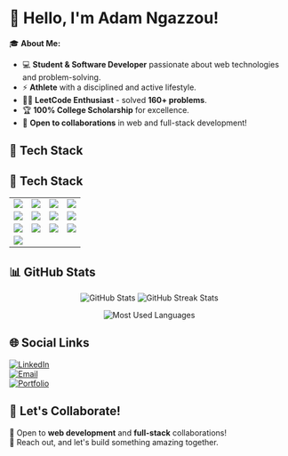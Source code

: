 # 👋 Hello, I'm Adam Ngazzou!  

🎓 **About Me:**  
- 💻 **Student & Software Developer** passionate about web technologies and problem-solving.  
- ⚡ **Athlete** with a disciplined and active lifestyle.  
- 🧑‍💻 **LeetCode Enthusiast** - solved **160+ problems**.  
- 🏆 **100% College Scholarship** for excellence.  
- 🚀 **Open to collaborations** in web and full-stack development!  

## 🔧 Tech Stack  

## 🔧 Tech Stack  

<p align="center">
  <table>
    <tr>
      <td align="center"><img src="https://img.shields.io/badge/React-20232A?style=for-the-badge&logo=react&logoColor=61DAFB"></td>
      <td align="center"><img src="https://img.shields.io/badge/Next.js-000000?style=for-the-badge&logo=nextdotjs&logoColor=white"></td>
      <td align="center"><img src="https://img.shields.io/badge/Node.js-43853D?style=for-the-badge&logo=node.js&logoColor=white"></td>
      <td align="center"><img src="https://img.shields.io/badge/Express.js-000000?style=for-the-badge&logo=express&logoColor=white"></td>
    </tr>
    <tr>
      <td align="center"><img src="https://img.shields.io/badge/MongoDB-4EA94B?style=for-the-badge&logo=mongodb&logoColor=white"></td>
      <td align="center"><img src="https://img.shields.io/badge/PostgreSQL-316192?style=for-the-badge&logo=postgresql&logoColor=white"></td>
      <td align="center"><img src="https://img.shields.io/badge/Redis-DC382D?style=for-the-badge&logo=redis&logoColor=white"></td>
      <td align="center"><img src="https://img.shields.io/badge/Firebase-FFCA28?style=for-the-badge&logo=firebase&logoColor=black"></td>
    </tr>
    <tr>
      <td align="center"><img src="https://img.shields.io/badge/Tailwind_CSS-38B2AC?style=for-the-badge&logo=tailwind-css&logoColor=white"></td>
      <td align="center"><img src="https://img.shields.io/badge/Charts.js-FF6384?style=for-the-badge&logo=chart.js&logoColor=white"></td>
      <td align="center"><img src="https://img.shields.io/badge/Sanity-FF2D20?style=for-the-badge&logo=sanity&logoColor=white"></td>
      <td align="center"><img src="https://img.shields.io/badge/Git-F05032?style=for-the-badge&logo=git&logoColor=white"></td>
    </tr>
    <tr>
      <td align="center"><img src="https://img.shields.io/badge/Docker-2496ED?style=for-the-badge&logo=docker&logoColor=white"></td>
    </tr>
  </table>
</p>

## 📊 GitHub Stats  

<p align="center">
  <img src="https://github-readme-stats.vercel.app/api?username=AdamNgazzou&show_icons=true&theme=radical" alt="GitHub Stats" />
  <img src="https://github-readme-streak-stats.herokuapp.com/?user=AdamNgazzou&theme=radical" alt="GitHub Streak Stats" />
</p>

<p align="center">
  <img src="https://github-readme-stats.vercel.app/api/top-langs?username=AdamNgazzou&show_icons=true&locale=en&layout=compact&theme=radical" alt="Most Used Languages" />
</p>

## 🌐 Social Links  
[![LinkedIn](https://img.shields.io/badge/LinkedIn-0A66C2?style=for-the-badge&logo=linkedin&logoColor=white)](https://www.linkedin.com/in/adam-ngazzou/)  
[![Email](https://img.shields.io/badge/Email-D14836?style=for-the-badge&logo=gmail&logoColor=white)](mailto:adem.ngazzou@horizon-university.tn)  
[![Portfolio](https://img.shields.io/badge/Portfolio-000000?style=for-the-badge&logo=vercel&logoColor=white)](https://adam-ngazzou.vercel.app/)


## 📢 Let's Collaborate!  
🚀 Open to **web development** and **full-stack** collaborations!  
💬 Reach out, and let's build something amazing together.  
